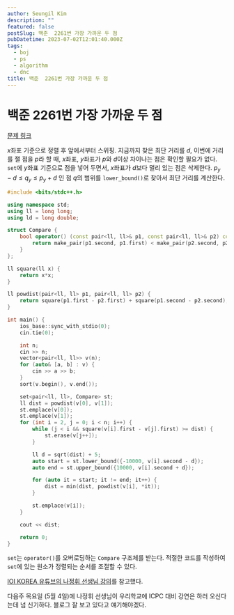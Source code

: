 ```yaml
---
author: Seungil Kim
description: ""
featured: false
postSlug: 백준  2261번 가장 가까운 두 점
pubDatetime: 2023-07-02T12:01:40.000Z
tags:
  - boj
  - ps
  - algorithm
  - dnc
title: 백준  2261번 가장 가까운 두 점
---
```

# 백준  2261번 가장 가까운 두 점

[문제 링크](https://www.acmicpc.net/problem/2261)

$x$좌표 기준으로 정렬 후 앞에서부터 스위핑.
지금까지 찾은 최단 거리를 $d$, 이번에 거리를 잴 점을 $p$라 할 때, $x$좌표, $y$좌표가 $p$와 $d$이상 차이나는 점은 확인할 필요가 없다.
`set`에 $y$좌표 기준으로 점을 넣어 두면서, $x$좌표가 $d$보다 멀리 있는 점은 삭제한다. $p_y - d \le q_y \le p_y + d$ 인 점 $q$의 범위를 `lower_bound()`로 찾아서 최단 거리를 계산한다.

```cpp
#include <bits/stdc++.h>

using namespace std;
using ll = long long;
using ld = long double;

struct Compare {
    bool operator() (const pair<ll, ll>& p1, const pair<ll, ll>& p2) const {
        return make_pair(p1.second, p1.first) < make_pair(p2.second, p2.first);
    }
};

ll square(ll x) {
    return x*x;
}

ll powdist(pair<ll, ll> p1, pair<ll, ll> p2) {
    return square(p1.first - p2.first) + square(p1.second - p2.second);
} 

int main() {
    ios_base::sync_with_stdio(0);
    cin.tie(0);

    int n;
    cin >> n;
    vector<pair<ll, ll>> v(n);
    for (auto& [a, b] : v) {
        cin >> a >> b;    
    }
    sort(v.begin(), v.end());

    set<pair<ll, ll>, Compare> st;
    ll dist = powdist(v[0], v[1]);
    st.emplace(v[0]);
    st.emplace(v[1]);
    for (int i = 2, j = 0; i < n; i++) {
        while (j < i && square(v[i].first - v[j].first) >= dist) {
            st.erase(v[j++]);
        }

        ll d = sqrt(dist) + 5;
        auto start = st.lower_bound({-10000, v[i].second - d});
        auto end = st.upper_bound({10000, v[i].second + d});

        for (auto it = start; it != end; it++) {
            dist = min(dist, powdist(v[i], *it));
        }

        st.emplace(v[i]);
    }

    cout << dist;

    return 0;
}
```

`set`는 `operator()`를 오버로딩하는 `Compare` 구조체를 받는다. 적절한 코드를 작성하여 `set`에 있는 원소가 정렬되는 순서를 조절할 수 있다.

[IOI KOREA 유튜브의 나정휘 선생님 강의](https://youtu.be/Iv-KOgzQ-G8)를 참고했다.

다음주 목요일 (5월 4일)에 나정휘 선생님이 우리학교에 ICPC 대비 강연은 하러 오신다는데 넘 신기하다. 블로그 잘 보고 있다고 얘기해야겠다.
